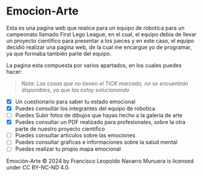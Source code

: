 # Emocion-Arte
Esta es una pagina web que realice para un equipo de robotica para un campeonato llamado First Lego League, en el cual, el equipo debia de llevar un proyecto cientifico para presentar a los jueces y en este caso, el equipo decidió realizar una pagina web, de la cual me encargue yo de programar, ya que formaba también parte del equipo.

La pagina esta compuesta por varios apartados, en los cuales puedes hacer:

> *Nota: Las cosas que no tienen el TICK marcado, no se encuentran disponibles, ya que las estoy solucionando*
- [x] Un cuestionario para saber tu estado emocional
- [x] Puedes consultar los integrantes del equipo de robotica
- [ ] Puedes Subir fotos de dibujos que hayas hecho a la galeria de arte
- [X] Puedes consultar un PDF realizado para profesionales, sobre la otra parte de nuestro proyecto cientifico
- [ ] Puedes consultar articulos sobre las emociones
- [ ] Puedes consultar graficas e informaciones sobre la salud mental
- [ ] Puedes realizar tu propio mapa emocional

Emoción-Arte © 2024 by Francisco Leopoldo Navarro Munuera is licensed under CC BY-NC-ND 4.0. 
